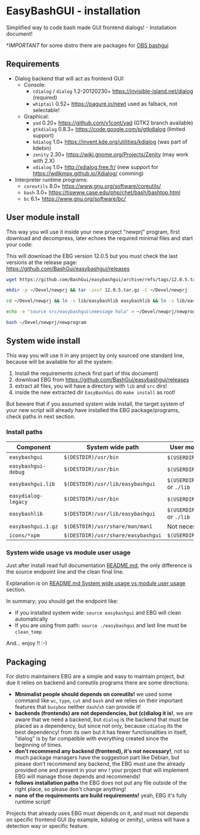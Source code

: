 EasyBashGUI - installation
==========================

Simplified way to code bash made GUI frontend dialogs! - Installation document!

**IMPORTANT* for some distro there are packages for [OBS bashgui](https://software.opensuse.org//download.html?project=home%3Avenenux%3Abashgui&package=easybashgui)

## Requirements

* Dialog backend that will act as frontend GUI:
  * Console:
    * `cdialog` / `dialog` 1.2-20120230+ https://invisible-island.net/dialog (required)
    * `whiptail` 0.52+ https://pagure.io/newt used as falback, not selectable!
  * Graphical:
    * `yad` 0.20+ https://github.com/v1cont/yad (GTK2 branch available)
    * `gtkdialog` 0.8.3+ https://code.google.com/p/gtkdialog (limited support)
    * `kdialog` 1.0+ https://invent.kde.org/utilities/kdialog (was part of kdebin)
    * `zenity` 2.30+ https://wiki.gnome.org/Projects/Zenity (may work with 2.X)
    * `xdialog` 1.0+ http://xdialog.free.fr/ (new support for https://wdlkmpx.github.io/Xdialog/ comming)
* Interpreter runtime programs:
  * `coreutils` 8.0+ https://www.gnu.org/software/coreutils/
  * `bash` 3.0+ https://tiswww.case.edu/php/chet/bash/bashtop.html
  * `bc` 6.1+ https://www.gnu.org/software/bc/
  
## User module install

This way you will use it inside your new project "newprj" program, first download 
and decompress, later echoes the required minimal files and start your code:

This will download the EBG version 12.0.5 but you must check the last versions 
at the release page: https://github.com/BashGui/easybashgui/releases

``` bash
wget https://github.com/BashGui/easybashgui/archive/refs/tags/12.0.5.tar.gz

mkdir -p ~/Devel/newprj && tar -zxvf 12.0.5.tar.gz -C ~/Devel/newprj

cd ~/Devel/newprj && ln -s lib/easybashlib easybashlib && ln -s lib/easybashgui.lib easybashgui.lib

echo -e "source src/easybashgui\nmessage hola" > ~/Devel/newprj/newprogram

bash ~/Devel/newprj/newprogram
```

## System wide install

This way you will use it in any project by only sourced one standard line, 
because will be available for all the system:

1. Install the requirements (check first part of this document)
2. download EBG from https://github.com/BashGui/easybashgui/releases
3. extract all files, you will have a directory with `lib` and `src` dirs!
4. inside the new extracted dir `EasyBashGui` do `make install` as root!

But beware that if you assumed system wide install, the target system of your 
new script will already have installed the EBG package/programs, check paths
in next section.

### Install paths

| Component           | System wide path            | User mode path        |
| ------------------- | --------------------------- | --------------------- |
| `easybashgui`       | `$(DESTDIR)/usr/bin`        | `$(USERDIR)/` or `./` |
| `easybashgui-debug` | `$(DESTDIR)/usr/bin`        | `$(USERDIR)/` or `./` |
| `easybashgui.lib`   | `$(DESTDIR)/usr/lib/easybashgui` | `$(USERDIR)/lib/` or `./lib` |
| `easydialog-legacy` | `$(DESTDIR)/usr/bin`         |  `$(USERDIR)/`  or `./`  |
| `easybashlib`       | `$(DESTDIR)/usr/lib/easybashgui` | `$(USERDIR)/lib/` or `./lib` |
| `easybashgui.1.gz`  | `$(DESTDIR)/usr/share/man/man1` | Not necesary      |
| `icons/*xpm`        | `$(DESTDIR)/usr/share/easybashgui` | `$(USERDIR)/icons/`     |

### System wide usage vs module user usage

Just after install read full documentation [README.md](README.md), the only 
difference is the source endpoint line and the clean final line.

Explanation is on [README.md System wide usage vs module user usage](README.md#system-wide-usage-vs-module-user-usage) section.

In summary; you should get the endpoint like:

* If you installed system wide: `source easybashgui` and EBG will clean automatically
* If you are using from path: `source ./easybashgui` and last line must be `clean_temp`

And... enjoy !! :-)

## Packaging

For distro maintainers EBG are a simple and easy to maintain project, 
but due it relies on backend and coreutils programs there are some 
directions:

* **Minimalist people should depends on coreutils!** we used some command 
like `wc`, `type`, `cut` and `bash` and we relies on their important features 
that `busybox` neither `dash`/`sh` can provide it!
* **backends (frontends) are not dependencies, but (c)dialog it is!**, we are 
aware that we need a backend, but `dialog` is the backend that must be placed as 
a dependency, but since not only, because `cdialog` its the best dependency!
from its own but it has fewer functionalities in itself, "dialog" is by far 
compatible with everything created since the beginning of times.
* **don't recommend any backend (frontend), it's not necessary!**, not so much 
package managers have the suggestion part like Debian, but please don't recommend 
any backend, the EBG must use the already provided one and present in your env ! 
your project that will implement EBG will manage those depends and recommends!
* **follows installation paths** the EBG does not put any file outside of the 
right place, so please don't change anything!
* **none of the requirements are build requirements!** yeah, EBG it's fully 
runtime script!

Projects that already uses EBG must depends on it, and must not depends on 
specific frontend GUI (by example, kdialog or zenity), unless will have a 
detection way or specific feature.
